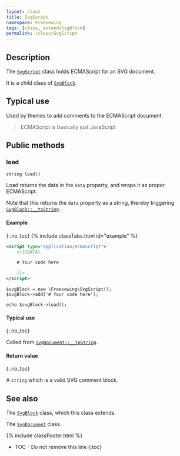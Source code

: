 ```yaml
---
layout: class
title: SvgScript
namespace: Freesewing
tags: [class, extendsSvgBlock]
permalink: /class/SvgScript
---
```

## Description 

The [`SvgScript`](SvgScript) class holds ECMAScript
for an SVG document.

It is a child class of [`SvgBlock`](SvgBlock).

## Typical use

Used by themes to add comments to the ECMAScript document.

> ECMAScript is basically just JavaScript

## Public methods

### load

```php?start_inline=1
string load()
```
Load returns the data in the `data` property, and wraps it as proper ECMAScript.

Note that this returns the `data` property as a string, 
thereby triggering [`SvgBlock::__toString`](SvgBlock#__tostring).

#### Example
{:.no_toc}
{% include classTabs.html
    id="example" 
%}

<div class="tab-content">
<div role="tabpanel" class="tab-pane active" id="example-result" markdown="1">

```xml
<script type="application/ecmascript">
    <![CDATA[

    # Your code here

    ]]>
</script>
```

</div>
<div role="tabpanel" class="tab-pane" id="example-code" markdown="1">

```php?start_inline=1
$svgBlock = new \Freesewing\SvgScript();
$svgBlock->add('# Your code here');

echo $svgBlock->load();
```

</div>
</div>

#### Typical use
{:.no_toc}

Called from [`SvgDocument::__toString`](SvgDocument#__tostring).

#### Return value
{:.no_toc}

A `string` which is a valid SVG comment block.

## See also

The [`SvgBlock`](SvgBlock) class, which this class extends.

The [`SvgDocument`](SvgDocument) class.

{% include classFooter.html %}
* TOC - Do not remove this line
{:toc}
